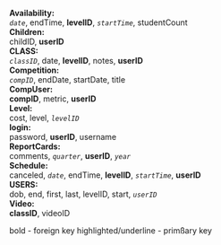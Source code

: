 **Availability:**  
*`date`*, endTime, **levelID**, *`startTime`*, studentCount  
**Children:**  
childID, **userID**  
**CLASS:**  
*`classID`*, date, **levelID**, notes, **userID**  
**Competition:**  
*`compID`*, endDate, startDate, title  
**CompUser:**  
**compID**, metric, **userID**  
**Level:**  
cost, level, *`levelID`*  
**login:**  
password, **userID**, username  
**ReportCards:**  
comments, *`quarter`*, **userID**, *`year`*  
**Schedule:**  
canceled, *`date`*, endTime, **levelID**, *`startTime`*, **userID**  
**USERS:**  
dob, end, first, last, levelID, start, *`userID`*  
**Video:**  
**classID**, videoID  

bold - foreign key
highlighted/underline - primßary key